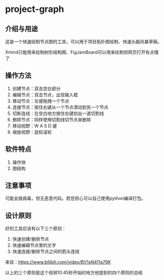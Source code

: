 # project-graph

## 介绍与用途

这是一个快速绘制节点图的工具，可以用于项目拓扑图绘制、快速头脑风暴草稿。

Xmind只能用来绘制树形结构图、FigJamBoard可以用来绘制但网页打开有点慢了

## 操作方法

1. 创建节点：双击空白部分
2. 编辑节点：双击节点，出现输入框
3. 移动节点：左键拖拽一个节点
4. 连接节点：按住右键从一个节点滑动到另一个节点
5. 切断连线：在空白地方按住右键划出一道切割线
6. 删除节点：同样使用切割线切节点来删除
7. 移动视野：W A S D 键
8. 缩放视野：鼠标滚轮

## 软件特点

1. 操作快
2. 图结构

## 注意事项

可能会报病毒，但无恶意代码。若您担心可以自己使用python编译打包。

## 设计原则

好的工具应该有以下三个原则：

1. 快速创建/删除节点
2. 快速编辑节点里的文字
3. 快速连接/删除节点之间的箭头连线

来自：https://www.bilibili.com/video/BV1sN411a79K

以上的三个原则是这个视频10:45秒开始的地方他提到的四个原则的总结
